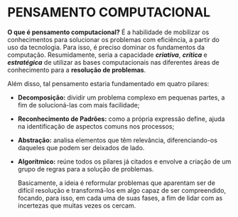 # PENSAMENTO COMPUTACIONAL

**O que é pensamento computacional?** É a habilidade de mobilizar os conhecimentos para solucionar os problemas com eficiência, a partir do uso da tecnologia. Para isso, é preciso dominar os fundamentos da computação. Resumidamente, seria a capacidade **_criativa_**, **_crítica_** e **_estratégica_** de utilizar as bases computacionais nas diferentes áreas de conhecimento para a **resolução de problemas**.

Além disso, tal pensamento estaria fundamentado em quatro pilares:

- **Decomposição:** dividir um problema complexo em pequenas partes, a fim de solucioná-las com mais facilidade;

- **Reconhecimento de Padrões:** como a própria expressão define, ajuda na identificação de aspectos comuns nos processos;

- **Abstração:** analisa elementos que têm relevância, diferenciando-os daqueles que podem ser deixados de lado.

- **Algorítmico:** reúne todos os pilares já citados e envolve a criação de um grupo de regras para a solução de problemas. 

  Basicamente, a ideia é reformular problemas que aparentam ser de difícil resolução e transformá-los em algo capaz de ser compreendido, focando, para isso, em cada uma de suas fases, a fim de lidar com as incertezas que muitas vezes os cercam.